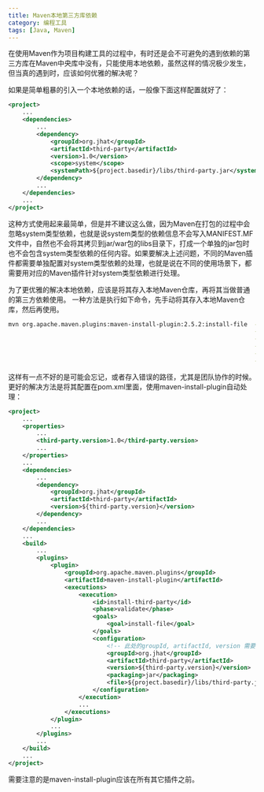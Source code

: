 ```yaml
---
title: Maven本地第三方库依赖
category: 编程工具
tags: [Java, Maven]
---
```


在使用Maven作为项目构建工具的过程中，有时还是会不可避免的遇到依赖的第三方库在Maven中央库中没有，只能使用本地依赖，虽然这样的情况极少发生，但当真的遇到时，应该如何优雅的解决呢？

如果是简单粗暴的引入一个本地依赖的话，一般像下面这样配置就好了：

```xml
<project>
    ...
    <dependencies>
        ...
        <dependency>
            <groupId>org.jhat</groupId>
            <artifactId>third-party</artifactId>
            <version>1.0</version>
            <scope>system</scope>
            <systemPath>${project.basedir}/libs/third-party.jar</systemPath>
        </dependency>
        ...
    </dependencies>
    ...
</project>
```

这种方式使用起来最简单，但是并不建议这么做，因为Maven在打包的过程中会忽略system类型依赖，也就是说system类型的依赖信息不会写入MANIFEST.MF文件中，自然也不会将其拷贝到jar/war包的libs目录下，打成一个单独的jar包时也不会包含system类型依赖的任何内容。如果要解决上述问题，不同的Maven插件都需要单独配置对system类型依赖的处理，也就是说在不同的使用场景下，都需要用对应的Maven插件针对system类型依赖进行处理。


为了更优雅的解决本地依赖，应该是将其存入本地Maven仓库，再将其当做普通的第三方依赖使用。
一种方法是执行如下命令，先手动将其存入本地Maven仓库，然后再使用。

```bash
mvn org.apache.maven.plugins:maven-install-plugin:2.5.2:install-file  -Dfile=path-to-your-artifact-jar \
                                                                      -DgroupId=your.groupId \
                                                                      -DartifactId=your-artifactId \
                                                                      -Dversion=version \
                                                                      -Dpackaging=jar \
                                                                      -DlocalRepositoryPath=path-to-specific-local-repo
```

这样有一点不好的是可能会忘记，或者存入错误的路径，尤其是团队协作的时候。更好的解决方法是将其配置在pom.xml里面，使用maven-install-plugin自动处理：

```xml
<project>
    ...
    <properties>
        ...
        <third-party.version>1.0</third-party.version>
        ...
    </properties>
    ...
    <dependencies>
        ...
        <dependency>
            <groupId>org.jhat</groupId>
            <artifactId>third-party</artifactId>
            <version>${third-party.version}</version>
        </dependency>
        ...
    </dependencies>
    ...
    <build>
        ...
        <plugins>
            <plugin>
                <groupId>org.apache.maven.plugins</groupId>
                <artifactId>maven-install-plugin</artifactId>
                <executions>
                    <execution>
                        <id>install-third-party</id>
                        <phase>validate</phase>
                        <goals>
                            <goal>install-file</goal>
                        </goals>
                        <configuration>
                            <!-- 此处的groupId, artifactId, version 需要和dependencies里面配置的完全一致 -->
                            <groupId>org.jhat</groupId>
                            <artifactId>third-party</artifactId>
                            <version>${third-party.version}</version>
                            <packaging>jar</packaging>
                            <file>${project.basedir}/libs/third-party.jar</file>
                        </configuration>
                    </execution>
                    ...
                </executions>
            </plugin>
            ...
        </plugins>
        ...
    </build>
    ...
</project>
```

需要注意的是maven-install-plugin应该在所有其它插件之前。
